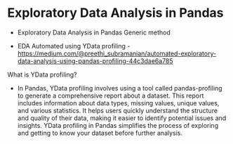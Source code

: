 # Exploratory Data Analysis in Pandas 
- Exploratory Data Analysis in Pandas Generic method

- EDA Automated using YData profiling - https://medium.com/@preethi_subramanian/automated-exploratory-data-analysis-using-pandas-profiling-44c3dae6a785

What is YData profiling?
- In Pandas, YData profiling involves using a tool called pandas-profiling to generate a comprehensive report about a dataset. This report includes information about data types, missing values, unique values, and various statistics. It helps users quickly understand the structure and quality of their data, making it easier to identify potential issues and insights. YData profiling in Pandas simplifies the process of exploring and getting to know your dataset before further analysis.
